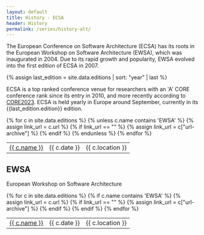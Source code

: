 ```yaml
---
layout: default
title: History - ECSA
header: History
permalink: /series/history-alt/
---
```


The European Conference on Software Architecture (ECSA) has its roots in the European Workshop on Software Architecture (EWSA), which was inaugurated in 2004. Due to its rapid growth and popularity, EWSA evolved into the first edition of ECSA in 2007.

{% assign last_edition = site.data.editions | sort: "year" | last %}

ECSA is a top ranked conference venue for researchers with an 'A' CORE conference rank since its entry in 2010, and more recently according to [CORE2023](http://portal.core.edu.au/conf-ranks/?search=ECSA&by=all&source=CORE2023). ECSA is held yearly in Europe around September, currently in its {{last_edition.edition}} edition.

<table>
{% for c in site.data.editions %}
    {% unless c.name contains 'EWSA' %}
    {% assign link_url = c.url %}
    {% if link_url == "" %}
        {% assign link_url = c["url-archive"] %}
    {% endif %}
    <tr>
        <td><a href="{{ link_url }}" target="_blank" rel="noopener noreferrer">{{ c.name }}</a></td>
        <td>{{ c.date }}</td>
        <td>{{ c.location }}</td>
    </tr>
    {% endunless %}
{% endfor %}
</table>


## EWSA

European Workshop on Software Architecture

<table>
{% for c in site.data.editions %}
    {% if c.name contains 'EWSA' %}
    {% assign link_url = c.url %}
    {% if link_url == "" %}
        {% assign link_url = c["url-archive"] %}
    {% endif %}
    <tr>
        <td><a href="{{ link_url }}" target="_blank" rel="noopener noreferrer">{{ c.name }}</a></td>
        <td>{{ c.date }}</td>
        <td>{{ c.location }}</td>
    </tr>
    {% endif %}
{% endfor %}
</table>
